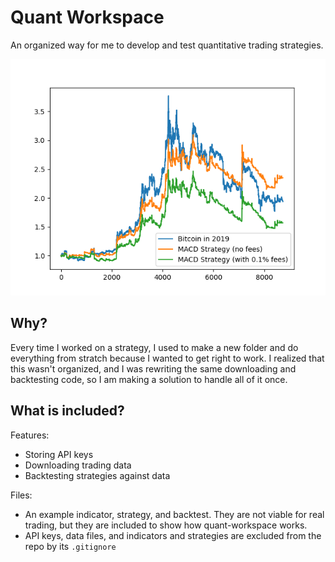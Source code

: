 # Quant Workspace
An organized way for me to develop and test quantitative trading strategies.

![Screenshot of a backtest](plots/EXAMPLE_MACD_returns.png)

## Why?

Every time I worked on a strategy, I used to make a new folder and do everything from stratch because I wanted to get right to work. I realized that this wasn't organized, and I was rewriting the same downloading and backtesting code, so I am making a solution to handle all of it once.

## What is included?

Features:

- Storing API keys
- Downloading trading data
- Backtesting strategies against data

Files:

- An example indicator, strategy, and backtest. They are not viable for real trading, but they are included to show how quant-workspace works.
- API keys, data files, and indicators and strategies are excluded from the repo by its `.gitignore`
